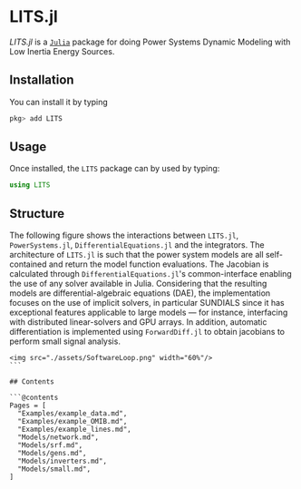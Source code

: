 # LITS.jl


*LITS.jl* is a [`Julia`](http://www.julialang.org) package for doing Power Systems Dynamic Modeling with Low Inertia Energy Sources.

## Installation

You can install it by typing

```julia
pkg> add LITS
```

## Usage

Once installed, the `LITS` package can by used by typing:

```julia
using LITS
```

## Structure

The following figure shows the interactions between `LITS.jl`, `PowerSystems.jl`, `DifferentialEquations.jl` and the integrators.
The architecture of `LITS.jl`  is such that the power system models are all self-contained and return the model function evaluations. The Jacobian is calculated through `DifferentialEquations.jl`'s common-interface enabling the use of any solver available in Julia. Considering that the resulting models are differential-algebraic equations (DAE), the implementation focuses on the use of implicit solvers, in particular SUNDIALS since it has exceptional features applicable to large models — for instance, interfacing with distributed linear-solvers and GPU arrays. In addition, automatic differentiation is implemented using `ForwardDiff.jl` to obtain jacobians to perform small signal analysis.

```@raw html
<img src="./assets/SoftwareLoop.png" width="60%"/>
``` ⠀

## Contents

```@contents
Pages = [
  "Examples/example_data.md",
  "Examples/example_OMIB.md",
  "Examples/example_lines.md",
  "Models/network.md",
  "Models/srf.md",
  "Models/gens.md",
  "Models/inverters.md",
  "Models/small.md",
]
```
